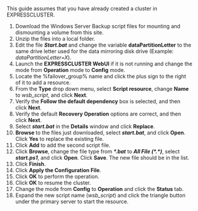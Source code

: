 This guide assumes that you have already created a cluster in EXPRESSCLUSTER.
1. Download the Windows Server Backup script files for mounting and dismounting a volume from this site.
2. Unzip the files into a local folder.
3. Edit the file ***Start.bat*** and change the variable **dataPartitionLetter** to the same drive letter used for the data mirroring disk drive \(Example: *dataPartitionLetter=X*\).
4. Launch the **EXPRESSCLUSTER WebUI** if it is not running and change the mode from **Operation** mode to **Config** mode.
5. Locate the %failover_group% name and click the plus sign to the right of it to add a resource.
6. From the **Type** drop down menu, select **Script resource**, change **Name** to *wsb_script*, and click **Next**.
7. Verify the **Follow the default dependency** box is selected, and then click **Next**.
8. Verify the default **Recovery Operation** options are correct, and then click **Next**.
9. Select ***start.bat*** in the **Details** window and click **Replace**.
10.	**Browse** to the files just downloaded, select ***start.bat***, and click **Open**. Click **Yes** to replace the existing file.
11.	Click **Add** to add the second script file.
12.	Click **Browse**, change the file type from ***\*.bat*** to ***All File \(\*.\*\)***, select ***start.ps1***, and click **Open**. Click **Save**. The new file should be in the list.
13.	Click **Finish**.
14. Click **Apply the Configuration File**.
15. Click **OK** to perform the operation. 
16. Click **OK** to resume the cluster.
17. Change the mode from **Config** to **Operation** and click the **Status** tab.
18. Expand the new script name \(*wsb_script*\) and click the triangle button under the primary server to start the resource.
